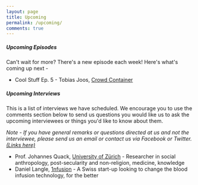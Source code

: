 ```yaml
---
layout: page
title: Upcoming
permalink: /upcoming/
comments: true
---
```


##### Upcoming Episodes
Can't wait for more? There's a new episode each week! Here's what's coming up next -

* Cool Stuff Ep. 5 - Tobias Joos, [Crowd Container](http://crowdcontainer.ch/)

##### Upcoming Interviews
This is a list of interviews we have scheduled. We encourage you to use the comments section below to send us questions you would like us to ask the upcoming interviewees or things you'd like to know about them.

_Note - If you have general remarks or questions directed at us and not the interviewee, please send us an email or contact us via Facebook or Twitter. [(Links here)](/subscribe)_

* Prof. Johannes Quack, [University of Zürich](http://www.isek.uzh.ch/de/ethnologie/Personen/Personen/johannesquack.html) - Researcher in social anthropology, post-secularity and non-religion, medicine, knowledge  
* Daniel Langle, [1nfusion](http://1nfusion.com/) - A Swiss start-up looking to change the blood infusion technology, for the better  
